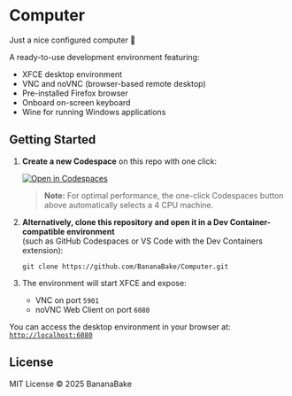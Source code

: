 # Computer

Just a nice configured computer 🖤

A ready-to-use development environment featuring:

- XFCE desktop environment
- VNC and noVNC (browser-based remote desktop)
- Pre-installed Firefox browser
- Onboard on-screen keyboard
- Wine for running Windows applications

## Getting Started

1. **Create a new Codespace** on this repo with one click:

   [![Open in Codespaces](https://github.com/codespaces/badge.svg)](https://github.com/codespaces/new?repo=999234424&machine=standardLinux32gb&ref=main)
   > **Note:** For optimal performance, the one-click Codespaces button above automatically selects a 4 CPU machine.

3. **Alternatively, clone this repository and open it in a Dev Container-compatible environment**  
   (such as GitHub Codespaces or VS Code with the Dev Containers extension):

    ```
    git clone https://github.com/BananaBake/Computer.git
    ```

4. The environment will start XFCE and expose:
   - VNC on port `5901`
   - noVNC Web Client on port `6080`

You can access the desktop environment in your browser at:  
[`http://localhost:6080`](http://localhost:6080)

## License

MIT License © 2025 BananaBake
